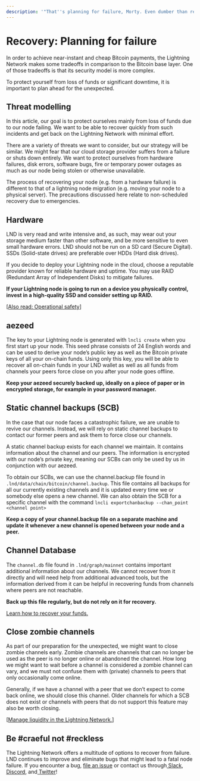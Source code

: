 ```yaml
---
description: '"That''s planning for failure, Morty. Even dumber than regular planning."'
---
```


# Recovery: Planning for failure

In order to achieve near-instant and cheap Bitcoin payments, the Lightning Network makes some tradeoffs in comparison to the Bitcoin base layer. One of those tradeoffs is that its security model is more complex.&#x20;

To protect yourself from loss of funds or significant downtime, it is important to plan ahead for the unexpected.

## Threat modelling

In this article, our goal is to protect ourselves mainly from loss of funds due to our node failing. We want to be able to recover quickly from such incidents and get back on the Lightning Network with minimal effort.

There are a variety of threats we want to consider, but our strategy will be similar. We might fear that our cloud storage provider suffers from a failure or shuts down entirely. We want to protect ourselves from hardware failures, disk errors, software bugs, fire or temporary power outages as much as our node being stolen or otherwise unavailable.

The process of recovering your node (e.g. from a hardware failure) is different to that of a lightning node migration (e.g. moving your node to a physical server). The precautions discussed here relate to non-scheduled recovery due to emergencies.

## Hardware

LND is very read and write intensive and, as such, may wear out your storage medium faster than other software, and be more sensitive to even small hardware errors. LND should not be run on a SD card (Secure Digital). SSDs (Solid-state drives) are preferable over HDDs (Hard disk drives).

If you decide to deploy your Lightning node in the cloud, choose a reputable provider known for reliable hardware and uptime. You may use RAID (Redundant Array of Independent Disks) to mitigate failures.

**If your Lightning node is going to run on a device you physically control, invest in a high-quality SSD and consider setting up RAID.**

\[[Also read: Operational safety](safety.md)]

## aezeed

The key to your Lightning node is generated with `lncli create` when you first start up your node. This seed phrase consists of 24 English words and can be used to derive your node’s public key as well as the Bitcoin private keys of all your on-chain funds. Using only this key, you will be able to recover all on-chain funds in your LND wallet as well as all funds from channels your peers force close on you after your node goes offline.

**Keep your aezeed securely backed up, ideally on a piece of paper or in encrypted storage, for example in your password manager.**

## Static channel backups (SCB)

In the case that our node faces a catastrophic failure, we are unable to revive our channels. Instead, we will rely on static channel backups to contact our former peers and ask them to force close our channels.

A static channel backup exists for each channel we maintain. It contains information about the channel and our peers. The information is encrypted with our node’s private key, meaning our SCBs can only be used by us in conjunction with our aezeed.

To obtain our SCBs, we can use the channel.backup file found in `.lnd/data/chain/bitcoin/channel.backup`. This file contains all backups for all our currently existing channels and it is updated every time we or somebody else opens a new channel. We can also obtain the SCB for a specific channel with the command `lncli exportchanbackup --chan_point <channel point>`

**Keep a copy of your channel.backup file on a separate machine and update it whenever a new channel is opened between your node and a peer.**

## Channel Database

The `channel.db` file found in `.lnd/graph/mainnet` contains important additional information about our channels. We cannot recover from it directly and will need help from additional advanced tools, but the information derived from it can be helpful in recovering funds from channels where peers are not reachable.

**Back up this file regularly, but do not rely on it for recovery.**

[Learn how to recover your funds.](disaster-recovery.md)

## Close zombie channels

As part of our preparation for the unexpected, we might want to close zombie channels early. Zombie channels are channels that can no longer be used as the peer is no longer online or abandoned the channel. How long we might want to wait before a channel is considered a zombie channel can vary, and we must not confuse them with (private) channels to peers that only occasionally come online.

Generally, if we have a channel with a peer that we don’t expect to come back online, we should close this channel. Older channels for which a SCB does not exist or channels with peers that do not support this feature may also be worth closing.

\[[Manage liquidity in the Lightning Network.](../../the-lightning-network/liquidity/manage-liquidity.md)]

## Be #craeful not #reckless

The Lightning Network offers a multitude of options to recover from failure. LND continues to improve and eliminate bugs that might lead to a fatal node failure. If you encounter a bug, [file an issue](https://github.com/lightningnetwork/lnd/issues/) or contact us through[ Slack](https://lightning.engineering/slack.html),[ Discord](https://discord.gg/9u83Jxeu), and[ Twitter](http://twitter.com/lightning)!
